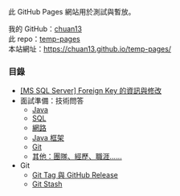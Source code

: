 此 GitHub Pages 網站用於測試與暫放。  

我的 GitHub：[chuan13](<https://github.com/chuan13>)  
此 repo：[temp-pages](<https://github.com/chuan13/temp-pages>)  
本站網址：https://chuan13.github.io/temp-pages/  

### 目錄
- [[MS SQL Server] Foreign Key 的資訊與修改](./AboutForeignKey)
- 面試準備：技術問答
    - [Java](./interview-tech-questions/interview-tech-questions-java)
    - [SQL](./interview-tech-questions/interview-tech-questions-sql)
    - [網路](./interview-tech-questions/interview-tech-questions-web)
    - [Java 框架](./interview-tech-questions/interview-tech-questions-framework)
    - [Git](./interview-tech-questions/interview-tech-questions-git)
    - [其他：團隊、經歷、職涯……](./interview-tech-questions/interview-tech-questions-experienceandcareer)
- Git
    - [Git Tag 與 GitHub Release](./git_tag.md)
    - [Git Stash](./git_stash.md)

